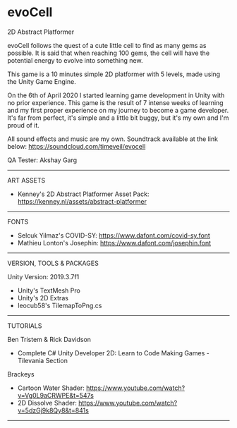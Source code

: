 # evoCell
 2D Abstract Platformer

evoCell follows the quest of a cute little cell to find as many gems as possible. It is said that when reaching 100 gems, the cell will have the potential energy to evolve into something new.

This game is a 10 minutes simple 2D platformer with 5 levels, made using the Unity Game Engine.

On the 6th of April 2020 I started learning game development in Unity with no prior experience. This game is the result of 7 intense weeks of learning and my first proper experience on my journey to become a game developer. It's far from perfect, it's simple and a little bit buggy, but it's my own and I'm proud of it.

All sound effects and music are my own. Soundtrack available at the link below:
https://soundcloud.com/timeveil/evocell

QA Tester: Akshay Garg

---------------------------------------------------------------------------------------------------------------------------
ART ASSETS

- Kenney's 2D Abstract Platformer Asset Pack: https://kenney.nl/assets/abstract-platformer

---------------------------------------------------------------------------------------------------------------------------
FONTS

- Selcuk Yilmaz's COVID-SY: https://www.dafont.com/covid-sy.font
- Mathieu Lonton's Josephin: https://www.dafont.com/josephin.font

---------------------------------------------------------------------------------------------------------------------------
VERSION, TOOLS & PACKAGES

Unity Version: 2019.3.7f1

- Unity's TextMesh Pro
- Unity's 2D Extras
- leocub58's TilemapToPng.cs

---------------------------------------------------------------------------------------------------------------------------
TUTORIALS

Ben Tristem & Rick Davidson
- Complete C# Unity Developer 2D: Learn to Code Making Games - Tilevania Section

Brackeys
- Cartoon Water Shader: https://www.youtube.com/watch?v=Vg0L9aCRWPE&t=547s
- 2D Dissolve Shader: https://www.youtube.com/watch?v=5dzGj9k8Qy8&t=841s

---------------------------------------------------------------------------------------------------------------------------

